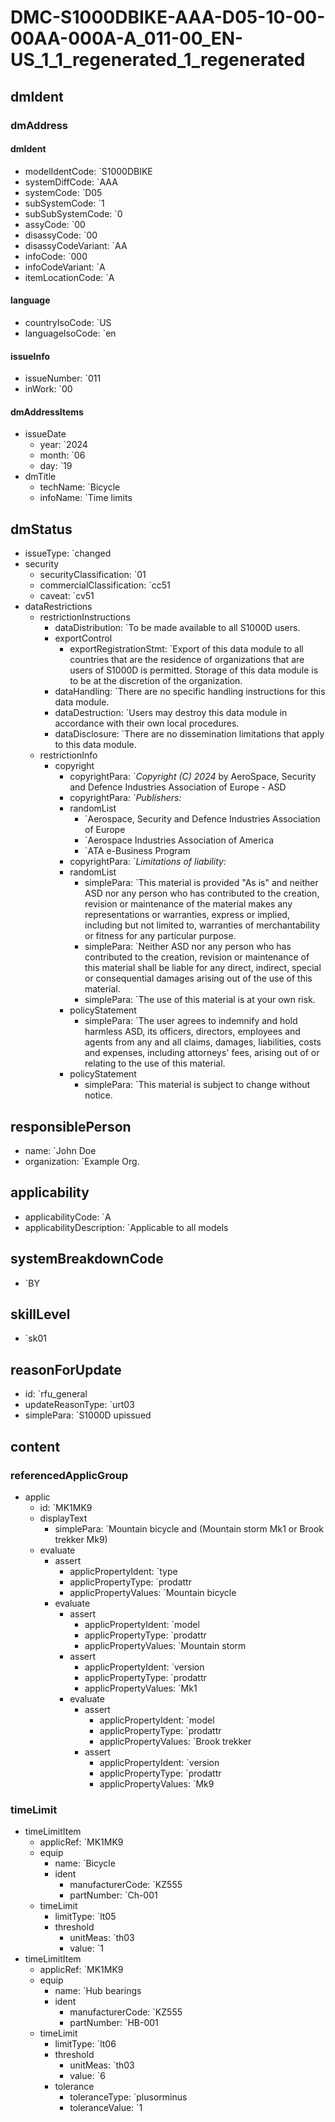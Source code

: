 # DMC-S1000DBIKE-AAA-D05-10-00-00AA-000A-A_011-00_EN-US_1_1_regenerated_1_regenerated

## dmIdent

### dmAddress

#### dmIdent

*   modelIdentCode: `S1000DBIKE
*   systemDiffCode: `AAA
*   systemCode: `D05
*   subSystemCode: `1
*   subSubSystemCode: `0
*   assyCode: `00
*   disassyCode: `00
*   disassyCodeVariant: `AA
*   infoCode: `000
*   infoCodeVariant: `A
*   itemLocationCode: `A
#### language

*   countryIsoCode: `US
*   languageIsoCode: `en
#### issueInfo

*   issueNumber: `011
*   inWork: `00
#### dmAddressItems

*   issueDate
    *   year: `2024
    *   month: `06
    *   day: `19
*   dmTitle
    *   techName: `Bicycle
    *   infoName: `Time limits
## dmStatus

*   issueType: `changed
*   security
    *   securityClassification: `01
    *   commercialClassification: `cc51
    *   caveat: `cv51
*   dataRestrictions
    *   restrictionInstructions
        *   dataDistribution: `To be made available to all S1000D users.
        *   exportControl
            *   exportRegistrationStmt: `Export of this data module to all countries that are the residence of organizations that are users of S1000D is permitted. Storage of this data module is to be at the discretion of the organization.
        *   dataHandling: `There are no specific handling instructions for this data module.
        *   dataDestruction: `Users may destroy this data module in accordance with their own local procedures.
        *   dataDisclosure: `There are no dissemination limitations that apply to this data module.
    *   restrictionInfo
        *   copyright
            *   copyrightPara: `*Copyright (C) 2024* by AeroSpace, Security and Defence Industries Association of Europe - ASD
            *   copyrightPara: `*Publishers:*
            *   randomList
                *   `Aerospace, Security and Defence Industries Association of Europe
                *   `Aerospace Industries Association of America
                *   `ATA e-Business Program
            *   copyrightPara: `*Limitations of liability:*
            *   randomList
                *   simplePara: `This material is provided "As is" and neither ASD nor any person who has contributed to the creation, revision or maintenance of the material makes any representations or warranties, express or implied, including but not limited to, warranties of merchantability or fitness for any particular purpose.
                *   simplePara: `Neither ASD nor any person who has contributed to the creation, revision or maintenance of this material shall be liable for any direct, indirect, special or consequential damages arising out of the use of this material.
                *   simplePara: `The use of this material is at your own risk.
            *   policyStatement
                *   simplePara: `The user agrees to indemnify and hold harmless ASD, its officers, directors, employees and agents from any and all claims, damages, liabilities, costs and expenses, including attorneys' fees, arising out of or relating to the use of this material.
            *   policyStatement
                *   simplePara: `This material is subject to change without notice.
## responsiblePerson

*   name: `John Doe
*   organization: `Example Org.
## applicability

*   applicabilityCode: `A
*   applicabilityDescription: `Applicable to all models
## systemBreakdownCode

*   `BY
## skillLevel

*   `sk01
## reasonForUpdate

*   id: `rfu_general
*   updateReasonType: `urt03
*   simplePara: `S1000D upissued
## content

### referencedApplicGroup

*   applic
    *   id: `MK1MK9
    *   displayText
        *   simplePara: `Mountain bicycle and (Mountain storm Mk1 or Brook trekker Mk9)
    *   evaluate
        *   assert
            *   applicPropertyIdent: `type
            *   applicPropertyType: `prodattr
            *   applicPropertyValues: `Mountain bicycle
        *   evaluate
            *   assert
                *   applicPropertyIdent: `model
                *   applicPropertyType: `prodattr
                *   applicPropertyValues: `Mountain storm
            *   assert
                *   applicPropertyIdent: `version
                *   applicPropertyType: `prodattr
                *   applicPropertyValues: `Mk1
            *   evaluate
                *   assert
                    *   applicPropertyIdent: `model
                    *   applicPropertyType: `prodattr
                    *   applicPropertyValues: `Brook trekker
                *   assert
                    *   applicPropertyIdent: `version
                    *   applicPropertyType: `prodattr
                    *   applicPropertyValues: `Mk9
### timeLimit

*   timeLimitItem
    *   applicRef: `MK1MK9
    *   equip
        *   name: `Bicycle
        *   ident
            *   manufacturerCode: `KZ555
            *   partNumber: `Ch-001
    *   timeLimit
        *   limitType: `lt05
        *   threshold
            *   unitMeas: `th03
            *   value: `1
*   timeLimitItem
    *   applicRef: `MK1MK9
    *   equip
        *   name: `Hub bearings
        *   ident
            *   manufacturerCode: `KZ555
            *   partNumber: `HB-001
    *   timeLimit
        *   limitType: `lt06
        *   threshold
            *   unitMeas: `th03
            *   value: `6
        *   tolerance
            *   toleranceType: `plusorminus
            *   toleranceValue: `1
